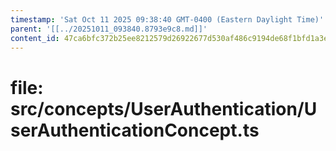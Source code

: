 ```yaml
---
timestamp: 'Sat Oct 11 2025 09:38:40 GMT-0400 (Eastern Daylight Time)'
parent: '[[../20251011_093840.8793e9c8.md]]'
content_id: 47ca6bfc372b25ee8212579d26922677d530af486c9194de68f1bfd1a3e6c150
---
```


# file: src/concepts/UserAuthentication/UserAuthenticationConcept.ts
